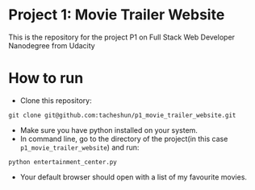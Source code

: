 # Project 1: Movie Trailer Website
This is the repository for the project P1 on Full Stack Web Developer Nanodegree from Udacity

# How to run
- Clone this repository: 
```
git clone git@github.com:tacheshun/p1_movie_trailer_website.git
```
- Make sure you have python installed on your system.
- In command line, go to the directory of the project(in this case ```p1_movie_trailer_website```) and run: 
```
python entertainment_center.py
```
- Your default browser should open with a list of my favourite movies.
